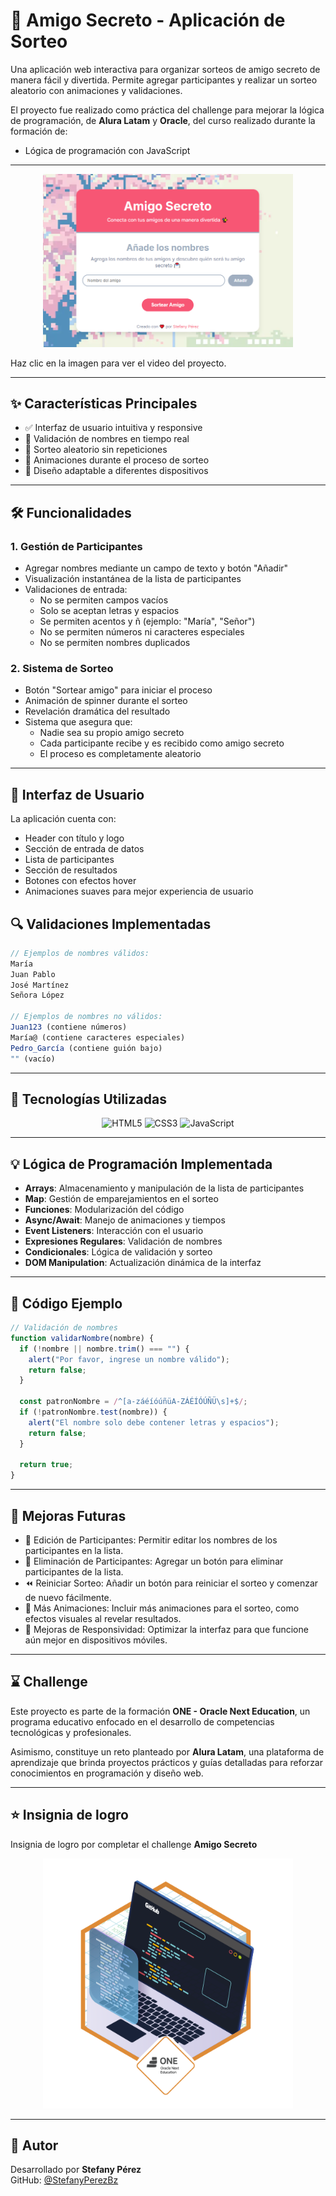 # 🎁 Amigo Secreto - Aplicación de Sorteo

Una aplicación web interactiva para organizar sorteos de amigo secreto de manera fácil y divertida. Permite agregar participantes y realizar un sorteo aleatorio con animaciones y validaciones.

El proyecto fue realizado como práctica del challenge para mejorar la lógica de programación, de **Alura Latam** y **Oracle**, del curso realizado durante la formación de:

- Lógica de programación con JavaScript

---

<p align="center">
  <img src="./preview.png" alt="Vista previa del challenge" width="400"/>
</p>


Haz clic en la imagen para ver el video del proyecto.

---

## ✨ Características Principales

- ✅ Interfaz de usuario intuitiva y responsive
- 🎯 Validación de nombres en tiempo real
- 🎲 Sorteo aleatorio sin repeticiones
- 🔄 Animaciones durante el proceso de sorteo
- 📱 Diseño adaptable a diferentes dispositivos

---

## 🛠️ Funcionalidades

### 1. Gestión de Participantes

- Agregar nombres mediante un campo de texto y botón "Añadir"
- Visualización instantánea de la lista de participantes
- Validaciones de entrada:
  - No se permiten campos vacíos
  - Solo se aceptan letras y espacios
  - Se permiten acentos y ñ (ejemplo: "María", "Señor")
  - No se permiten números ni caracteres especiales
  - No se permiten nombres duplicados

### 2. Sistema de Sorteo

- Botón "Sortear amigo" para iniciar el proceso
- Animación de spinner durante el sorteo
- Revelación dramática del resultado
- Sistema que asegura que:
  - Nadie sea su propio amigo secreto
  - Cada participante recibe y es recibido como amigo secreto
  - El proceso es completamente aleatorio

---

## 🎨 Interfaz de Usuario

La aplicación cuenta con:

- Header con título y logo
- Sección de entrada de datos
- Lista de participantes
- Sección de resultados
- Botones con efectos hover
- Animaciones suaves para mejor experiencia de usuario

## 🔍 Validaciones Implementadas

```javascript
// Ejemplos de nombres válidos:
María
Juan Pablo
José Martínez
Señora López

// Ejemplos de nombres no válidos:
Juan123 (contiene números)
María@ (contiene caracteres especiales)
Pedro_García (contiene guión bajo)
"" (vacío)
```

---

## 🚀 Tecnologías Utilizadas

<p align="center">
  <img src="https://img.icons8.com/?size=100&id=20909&format=png&color=000000" alt="HTML5" width="80" title="HTML5"/>
  <img src="https://img.icons8.com/?size=100&id=21278&format=png&color=000000" alt="CSS3" width="80" title="CSS3"/>
  <img src="https://img.icons8.com/?size=100&id=108784&format=png&color=000000" alt="JavaScript" width="80" title="JavaScript"/>
</p>

---

## 💡 Lógica de Programación Implementada

- **Arrays**: Almacenamiento y manipulación de la lista de participantes
- **Map**: Gestión de emparejamientos en el sorteo
- **Funciones**: Modularización del código
- **Async/Await**: Manejo de animaciones y tiempos
- **Event Listeners**: Interacción con el usuario
- **Expresiones Regulares**: Validación de nombres
- **Condicionales**: Lógica de validación y sorteo
- **DOM Manipulation**: Actualización dinámica de la interfaz

---

## 📝 Código Ejemplo

```javascript
// Validación de nombres
function validarNombre(nombre) {
  if (!nombre || nombre.trim() === "") {
    alert("Por favor, ingrese un nombre válido");
    return false;
  }

  const patronNombre = /^[a-záéíóúñüA-ZÁÉÍÓÚÑÜ\s]+$/;
  if (!patronNombre.test(nombre)) {
    alert("El nombre solo debe contener letras y espacios");
    return false;
  }

  return true;
}
```

---

## 🔮 Mejoras Futuras

- 📝 Edición de Participantes: Permitir editar los nombres de los participantes en la lista.
- 🚮 Eliminación de Participantes: Agregar un botón para eliminar participantes de la lista.
- ⏪ Reiniciar Sorteo: Añadir un botón para reiniciar el sorteo y comenzar de nuevo fácilmente.
- 🎨 Más Animaciones: Incluir más animaciones para el sorteo, como efectos visuales al revelar resultados.
- 📱 Mejoras de Responsividad: Optimizar la interfaz para que funcione aún mejor en dispositivos móviles.

---

## ⌛​ Challenge

Este proyecto es parte de la formación **ONE - Oracle Next Education**, un programa educativo enfocado en el desarrollo de competencias tecnológicas y profesionales.

Asimismo, constituye un reto planteado por **Alura Latam**, una plataforma de aprendizaje que brinda proyectos prácticos y guías detalladas para reforzar conocimientos en programación y diseño web.

---

## ⭐​ Insignia de logro

Insignia de logro por completar el challenge **Amigo Secreto**

<p align="center">
  <img src="./assets/insignia.webp" alt="Vista de insignia" width="400"/>
</p>

---

## 👤 Autor

Desarrollado por **Stefany Pérez**  
GitHub: [@StefanyPerezBz](https://github.com/StefanyPerezBz)
